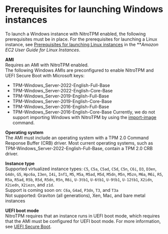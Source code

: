 # Prerequisites for launching Windows instances<a name="enable-nitrotpm-prerequisites"></a>

To launch a Windows instance with NitroTPM enabled, the following prerequisites must be in place\. For the prerequisites for launching a Linux instance, see [Prerequisites for launching Linux instances](https://docs.aws.amazon.com/AWSEC2/latest/UserGuide/enable-nitrotpm-prerequisites.html) in the ***Amazon EC2 User Guide for Linux Instances*\.

**AMI**  
Requires an AMI with NitroTPM enabled\.  
The following Windows AMIs are preconfigured to enable NitroTPM and UEFI Secure Boot with Microsoft keys:  
+ TPM\-Windows\_Server\-2022\-English\-Full\-Base
+ TPM\-Windows\_Server\-2022\-English\-Core\-Base
+ TPM\-Windows\_Server\-2019\-English\-Full\-Base
+ TPM\-Windows\_Server\-2019\-English\-Core\-Base
+ TPM\-Windows\_Server\-2016\-English\-Full\-Base
+ TPM\-Windows\_Server\-2016\-English\-Core\-Base
Currently, we do not support importing Windows with NitroTPM by using the [import\-image](https://docs.aws.amazon.com/cli/latest/reference/ec2/import-image.html) command\.

**Operating system**  
The AMI must include an operating system with a TPM 2\.0 Command Response Buffer \(CRB\) driver\. Most current operating systems, such as TPM\-Windows\_Server\-2022\-English\-Full\-Base, contain a TPM 2\.0 CRB driver\.

**Instance type**  
Supported virtualized instance types: `C5`, `C5a`, `C5ad`, `C5d`, `C5n`, `C6i`, `D3`, `D3en`, `G4dn`, `G5`, `Hpc6a`, `I3en`, `I4i`, `Inf1`, `M5`, `M5a`, `M5ad`, `M5d`, `M5dn`, `M5n`, `M5zn`, `M6a`, `M6i`, `R5`, `R5a`, `R5ad`, `R5b`, `R5d`, `R5dn`, `R5n`, `R6i`, `U-3tb1`, `U-6tb1`, `U-9tb1`, `U-12tb1`, `X2idn`, `X2iedn`, `X2iezn`, and `z1d`\.  
Support is coming soon on: `C6a`, `G4ad`, `P3dn`, `T3`, and `T3a`  
Not supported: Graviton \(all generations\), Xen, Mac, and bare metal instances

**UEFI boot mode**  
NitroTPM requires that an instance runs in UEFI boot mode, which requires that the AMI must be configured for UEFI boot mode\. For more information, see [UEFI Secure Boot](uefi-secure-boot.md)\.
